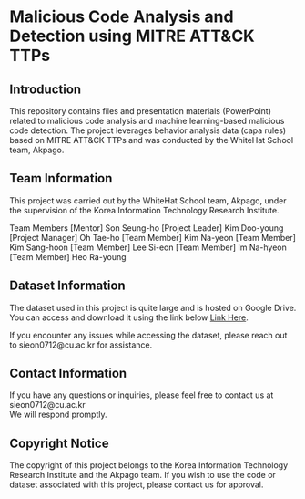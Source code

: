 # Malicious Code Analysis and Detection using MITRE ATT&CK TTPs
## Introduction
This repository contains files and presentation materials (PowerPoint) related to malicious code analysis and machine learning-based malicious code detection. The project leverages behavior analysis data (capa rules) based on MITRE ATT&CK TTPs and was conducted by the WhiteHat School team, Akpago.

## Team Information
This project was carried out by the WhiteHat School team, Akpago, under the supervision of the Korea Information Technology Research Institute.

Team Members
[Mentor] Son Seung-ho
[Project Leader] Kim Doo-young
[Project Manager] Oh Tae-ho
[Team Member] Kim Na-yeon
[Team Member] Kim Sang-hoon
[Team Member] Lee Si-eon
[Team Member] Im Na-hyeon
[Team Member] Heo Ra-young

## Dataset Information
The dataset used in this project is quite large and is hosted on Google Drive. You can access and download it using the link below [Link Here](https://drive.google.com/file/d/1NIEUCXPwBqT8Qf0tPrfyxiOBEYe_zwUj/view?usp=sharing).

If you encounter any issues while accessing the dataset, please reach out to sieon0712<dummy>@cu.ac.kr for assistance.

## Contact Information
If you have any questions or inquiries, please feel free to contact us at sieon0712<dummy>@cu.ac.kr   
We will respond promptly.

## Copyright Notice
The copyright of this project belongs to the Korea Information Technology Research Institute and the Akpago team.
If you wish to use the code or dataset associated with this project, please contact us for approval.
